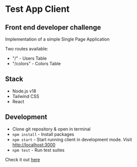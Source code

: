 # Test App Client

## Front end developer challenge

Implementation of a simple Single Page Application

Two routes available:

- "/" - Users Table
- "/colors" - Colors Table

## Stack

- Node.js v18
- Tailwind CSS
- React

## Development

- Clone git repository & open in terminal
- `npm install` - Install packages
- `npm start` - Start running client in development mode. Visit <http://localhost:3000>
- `npm test` - Run test suites

Check it out [here](https://test-app-otaiga.vercel.app/)
